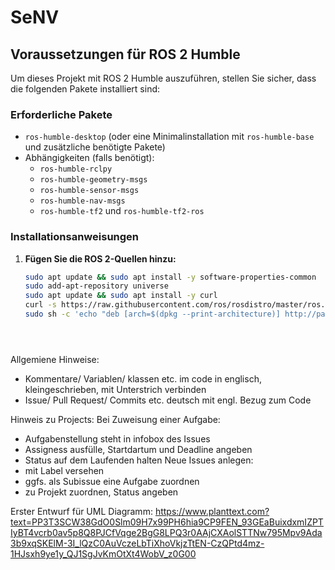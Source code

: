 # SeNV

## Voraussetzungen für ROS 2 Humble

Um dieses Projekt mit ROS 2 Humble auszuführen, stellen Sie sicher, dass die folgenden Pakete installiert sind:

### Erforderliche Pakete
- `ros-humble-desktop` (oder eine Minimalinstallation mit `ros-humble-base` und zusätzliche benötigte Pakete)
- Abhängigkeiten (falls benötigt):
  - `ros-humble-rclpy`
  - `ros-humble-geometry-msgs`
  - `ros-humble-sensor-msgs`
  - `ros-humble-nav-msgs`
  - `ros-humble-tf2` und `ros-humble-tf2-ros`

### Installationsanweisungen

1. **Fügen Sie die ROS 2-Quellen hinzu:**
   ```bash
   sudo apt update && sudo apt install -y software-properties-common
   sudo add-apt-repository universe
   sudo apt update && sudo apt install -y curl
   curl -s https://raw.githubusercontent.com/ros/rosdistro/master/ros.key | sudo apt-key add -
   sudo sh -c 'echo "deb [arch=$(dpkg --print-architecture)] http://packages.ros.org/ros2/ubuntu $(lsb_release -cs) main" > /etc/apt/sources.list.d/ros2-latest.list'

   



Allgemiene Hinweise:
- Kommentare/ Variablen/ klassen etc. im code in englisch, kleingeschrieben, mit Unterstrich verbinden
- Issue/ Pull Request/ Commits etc. deutsch mit engl. Bezug zum Code


Hinweis zu Projects:
Bei Zuweisung einer Aufgabe:
  - Aufgabenstellung steht in infobox des Issues
  - Assigness ausfülle, Startdartum und Deadline angeben
  - Status auf dem Laufenden halten
Neue Issues anlegen:
  - mit Label versehen
  - ggfs. als Subissue eine Aufgabe zuordnen
  - zu Projekt zuordnen, Status angeben

Erster Entwurf für UML Diagramm:
https://www.planttext.com?text=PP3T3SCW38GdO0Slm09H7x99PH6hia9CP9FEN_93GEaBuixdxmIZPTIyBT4vcrb0av5p8Q8PJCfVqge2BgG8LPQ3r0AAjCXAolSTTNw795Mpv9Ada3b9xqSKElM-3I_lQzC0AuVczeLbTiXhoVkjzTtEN-CzQPtd4mz-1HJsxh9ye1y_QJ1SgJvKmOtXt4WobV_z0G00 

